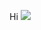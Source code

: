Hi ![](https://user-images.githubusercontent.com/18350557/176309783-0785949b-9127-417c-8b55-ab5a4333674e.gif)

